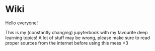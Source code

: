 # Wiki

Hello everyone!

This is my (constantly changing) jupyterbook with my favourite deep learning topics! A lot of stuff may be wrong, please make sure to read proper sources from the internet before using this mess <3

```{tableofcontents}
```
